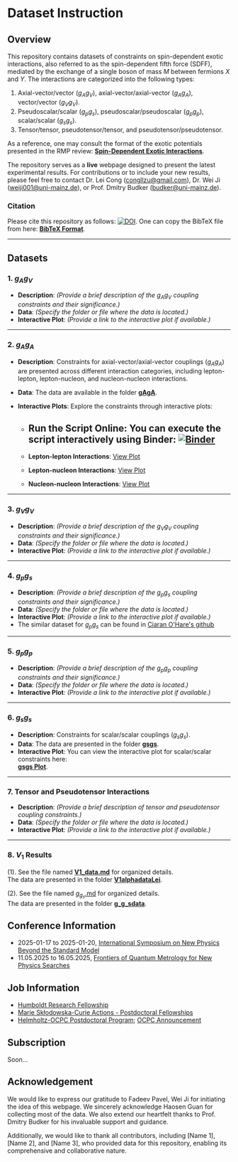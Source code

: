 # Dataset Instruction

## Overview

This repository contains datasets of constraints on spin-dependent exotic interactions, also referred to as the spin-dependent fifth force (SDFF), mediated by the exchange of a single boson of mass $M$ between fermions $X$ and $Y$. The interactions are categorized into the following types:

1. Axial-vector/vector ($g_Ag_V$), axial-vector/axial-vector ($g_Ag_A$), vector/vector ($g_Vg_V$).
2. Pseudoscalar/scalar ($g_pg_s$), pseudoscalar/pseudoscalar ($g_pg_p$), scalar/scalar ($g_sg_s$).
3. Tensor/tensor, pseudotensor/tensor, and pseudotensor/pseudotensor.

As a reference, one may consult the format of the exotic potentials presented in the RMP review: [**Spin-Dependent Exotic Interactions**](https://doi.org/10.48550/arXiv.2408.15691).

The repository serves as a **live** webpage designed to present the latest experimental results. For contributions or to include your new results, please feel free to contact Dr. Lei Cong (congllzu@gmail.com), Dr. Wei Ji (weiji001@uni-mainz.de), or Prof. Dmitry Budker (budker@uni-mainz.de).

### Citation

Please cite this repository as follows: [![DOI](https://zenodo.org/badge/DOI/10.5281/zenodo.14572653.svg)](https://doi.org/10.5281/zenodo.14572653). One can copy the BibTeX file from here: [**BibTeX Format**](./Citation.bib).

---

## Datasets


### 1. $g_Ag_V$
- **Description**: *(Provide a brief description of the $g_Ag_V$ coupling constraints and their significance.)*
- **Data**: *(Specify the folder or file where the data is located.)*
- **Interactive Plot**: *(Provide a link to the interactive plot if available.)*

---

### 2. $g_Ag_A$

- **Description**: Constraints for axial-vector/axial-vector couplings ($g_Ag_A$) are presented across different interaction categories, including lepton-lepton, lepton-nucleon, and nucleon-nucleon interactions.

- **Data**: The data are available in the folder [**gAgA**](./gAgA/).

- **Interactive Plots**: Explore the constraints through interactive plots:
  - ## Run the Script Online: You can execute the script interactively using Binder: [![Binder](https://mybinder.org/badge_logo.svg)](https://mybinder.org/v2/gh/username/repository/main?filepath=path/to/notebook.ipynb)

  - **Lepton-lepton Interactions**: [View Plot](https://Lei-5th-force.github.io/SDFF-Dataset/gAgA/gAgA-plot_LL.html)
  - **Lepton-nucleon Interactions**: [View Plot](https://Lei-5th-force.github.io/SDFF-Dataset/gAgA/gAgA-plot_LN.html)
  - **Nucleon-nucleon Interactions**: [View Plot](https://Lei-5th-force.github.io/SDFF-Dataset/gAgA/gAgA-plot_NN.html)

---

### 3. $g_Vg_V$
- **Description**: *(Provide a brief description of the $g_Vg_V$ coupling constraints and their significance.)*
- **Data**: *(Specify the folder or file where the data is located.)*
- **Interactive Plot**: *(Provide a link to the interactive plot if available.)*

---

### 4. $g_pg_s$
- **Description**: *(Provide a brief description of the $g_pg_s$ coupling constraints and their significance.)*
- **Data**: *(Specify the folder or file where the data is located.)*
- **Interactive Plot**: *(Provide a link to the interactive plot if available.)*
- The similar dataset for $g_pg_s$ can be found in [Ciaran O'Hare's github](https://github.com/cajohare/AxionLimits/tree/v1.0)
---

### 5. $g_pg_p$
- **Description**: *(Provide a brief description of the $g_pg_p$ coupling constraints and their significance.)*
- **Data**: *(Specify the folder or file where the data is located.)*
- **Interactive Plot**: *(Provide a link to the interactive plot if available.)*

---

### 6. $g_sg_s$
- **Description**: Constraints for scalar/scalar couplings ($g_sg_s$).
- **Data**: The data are presented in the folder [**gsgs**](./gsgs/).
- **Interactive Plot**: You can view the interactive plot for scalar/scalar constraints here:  
  [**gsgs Plot**](https://Lei-5th-force.github.io/SDFF-Dataset/gsgs/gsgs-plot.html).

---


### 7. Tensor and Pseudotensor Interactions
- **Description**: *(Provide a brief description of tensor and pseudotensor coupling constraints.)*
- **Data**: *(Specify the folder or file where the data is located.)*
- **Interactive Plot**: *(Provide a link to the interactive plot if available.)*

---

### 8. $V_1$ Results
(1). See the file named [**V1_data.md**](./V1/V1_data.md) for organized details.  
   The data are presented in the folder [**V1alphadataLei**](./V1/V1alphadataLei/).

(2). See the file named [$g_g_s$.md]() for organized details.  
   The data are presented in the folder [**g_g_sdata**]().
   
## Conference Information
- 2025-01-17 to 2025-01-20, [International Symposium on New Physics Beyond the Standard Model](https://isnp2025.casconf.cn/page/1830408968258850816)
- 11.05.2025 to 16.05.2025, [Frontiers of Quantum Metrology for New Physics Searches](https://www.dpg-physik.de/veranstaltungen/2025/quantum_metrology_for_new_physics_searches)
   
## Job Information
- [Humboldt Research Fellowship](https://www.humboldt-foundation.de/en/apply/sponsorship-programmes/humboldt-research-fellowship)
- [Marie Skłodowska-Curie Actions - Postdoctoral Fellowships](https://marie-sklodowska-curie-actions.ec.europa.eu/actions/postdoctoral-fellowships)
- [Helmholtz-OCPC Postdoctoral Program](https://www.helmholtz.de/assets/helmholtz_gemeinschaft/user_upload/Ausschreibungen/2023/Call_Helmholtz-OCPC-Postdocprogram_2023.pdf); [OCPC Announcement](https://www.chinapostdoctor.org.cn/article?inid=cbcb0e46-8ed6-44ef-94c5-f2d78b8055c5&catname=%E9%80%9A%E7%9F%A5%E5%85%AC%E5%91%8A&catid=8c892b1c-4ade-4a5f-9a87-5e736cb5e9f9)

## Subscription

Soon...

## Acknowledgement

We would like to express our gratitude to Fadeev Pavel, Wei Ji for initiating the idea of this webpage. We sincerely acknowledge Haosen Guan for collecting most of the data. We also extend our heartfelt thanks to Prof. Dmitry Budker for his invaluable support and guidance.

Additionally, we would like to thank all contributors, including [Name 1], [Name 2], and [Name 3], who provided data for this repository, enabling its comprehensive and collaborative nature.
